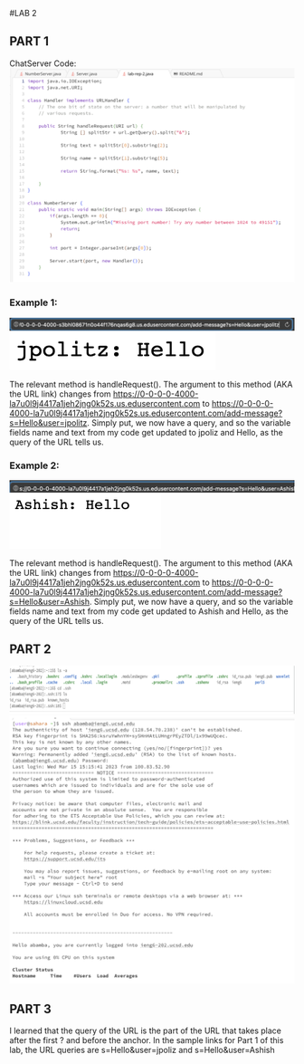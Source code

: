 #LAB 2


## PART 1

  ChatServer Code:
  ![Image](ServerCode)

### Example 1: 

![Image](Example1Link)
![Image](Example1Output) 

The relevant method is handleRequest(). The argument to this method (AKA the URL link) changes from https://0-0-0-0-4000-la7u0l9j4417a1jeh2jng0k52s.us.edusercontent.com to https://0-0-0-0-4000-la7u0l9j4417a1jeh2jng0k52s.us.edusercontent.com/add-message?s=Hello&user=jpolitz. Simply put, we now have a query, and so the variable fields name and text from my code get updated to jpoliz and Hello, as the query of the URL tells us.



### Example 2:

![Image](Example2Link) 
![Image](Example2Output) 

The relevant method is handleRequest(). The argument to this method (AKA the URL link) changes from https://0-0-0-0-4000-la7u0l9j4417a1jeh2jng0k52s.us.edusercontent.com to https://0-0-0-0-4000-la7u0l9j4417a1jeh2jng0k52s.us.edusercontent.com/add-message?s=Hello&user=Ashish. Simply put, we now have a query, and so the variable fields name and text from my code get updated to Ashish and Hello, as the query of the URL tells us.





## PART 2

![Image](Keys)
![Image](Password)


## PART 3

I learned that the query of the URL is the part of the URL that takes place after the first ? and before the anchor. In the sample links for Part 1 of this lab, the URL queries are s=Hello&user=jpoliz and s=Hello&user=Ashish

